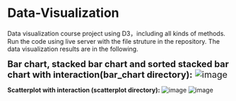 # Data-Visualization
Data visualization course project using D3，including all kinds of methods. Run the code using live server with the file struture in the repository. The data visualization results are in the following.

<span style="font-size: 20px;">**Bar chart, stacked bar chart and sorted stacked bar chart with interaction(bar_chart directory):**
![image](https://github.com/lbj-sketch/Data-Visualization/assets/104444219/7ea11e41-5465-4445-acf7-993da703a905)


**Scatterplot with interaction (scatterplot directory):**
![image](https://github.com/lbj-sketch/Data-Visualization/assets/104444219/90835185-d5dc-45d2-8fe2-7152fee4029f)
![image](https://github.com/lbj-sketch/Data-Visualization/assets/104444219/99f0da58-db55-4b8a-aed8-bfdd7b6c995c)










